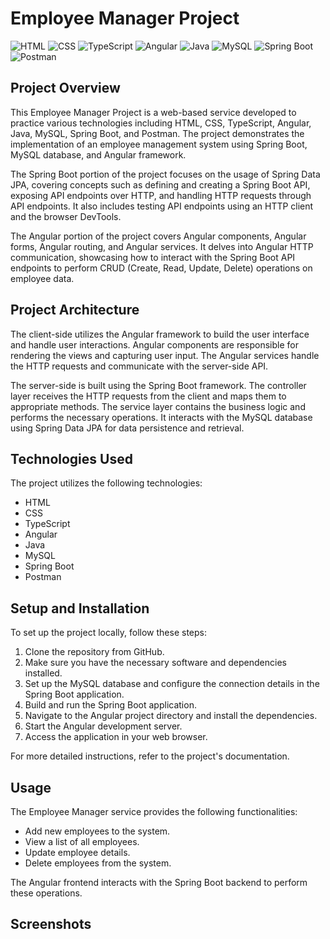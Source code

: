 # Employee Manager Project

![HTML](https://img.shields.io/badge/HTML-%23E34F26.svg?style=flat&logo=html5&logoColor=white)
![CSS](https://img.shields.io/badge/CSS-%231572B6.svg?style=flat&logo=css3&logoColor=white)
![TypeScript](https://img.shields.io/badge/TypeScript-%23007ACC.svg?style=flat&logo=typescript&logoColor=white)
![Angular](https://img.shields.io/badge/Angular-%23DD0031.svg?style=flat&logo=angular&logoColor=white)
![Java](https://img.shields.io/badge/Java-%23007396.svg?style=flat&logo=java&logoColor=white)
![MySQL](https://img.shields.io/badge/MySQL-%2300f.svg?style=flat&logo=mysql&logoColor=white)
![Spring Boot](https://img.shields.io/badge/Spring%20Boot-%236DB33F.svg?style=flat&logo=spring-boot)
![Postman](https://img.shields.io/badge/Postman-%23FF6C37.svg?style=flat&logo=postman&logoColor=white)

## Project Overview

This Employee Manager Project is a web-based service developed to practice various technologies including HTML, CSS, TypeScript, Angular, Java, MySQL, Spring Boot, and Postman. The project demonstrates the implementation of an employee management system using Spring Boot, MySQL database, and Angular framework.

The Spring Boot portion of the project focuses on the usage of Spring Data JPA, covering concepts such as defining and creating a Spring Boot API, exposing API endpoints over HTTP, and handling HTTP requests through API endpoints. It also includes testing API endpoints using an HTTP client and the browser DevTools.

The Angular portion of the project covers Angular components, Angular forms, Angular routing, and Angular services. It delves into Angular HTTP communication, showcasing how to interact with the Spring Boot API endpoints to perform CRUD (Create, Read, Update, Delete) operations on employee data.

## Project Architecture
The client-side utilizes the Angular framework to build the user interface and handle user interactions. Angular components are responsible for rendering the views and capturing user input. The Angular services handle the HTTP requests and communicate with the server-side API.

The server-side is built using the Spring Boot framework. The controller layer receives the HTTP requests from the client and maps them to appropriate methods. The service layer contains the business logic and performs the necessary operations. It interacts with the MySQL database using Spring Data JPA for data persistence and retrieval.

## Technologies Used

The project utilizes the following technologies:

- HTML
- CSS
- TypeScript
- Angular
- Java
- MySQL
- Spring Boot
- Postman

## Setup and Installation

To set up the project locally, follow these steps:

1. Clone the repository from GitHub.
2. Make sure you have the necessary software and dependencies installed.
3. Set up the MySQL database and configure the connection details in the Spring Boot application.
4. Build and run the Spring Boot application.
5. Navigate to the Angular project directory and install the dependencies.
6. Start the Angular development server.
7. Access the application in your web browser.

For more detailed instructions, refer to the project's documentation.

## Usage

The Employee Manager service provides the following functionalities:

- Add new employees to the system.
- View a list of all employees.
- Update employee details.
- Delete employees from the system.

The Angular frontend interacts with the Spring Boot backend to perform these operations.

## Screenshots
